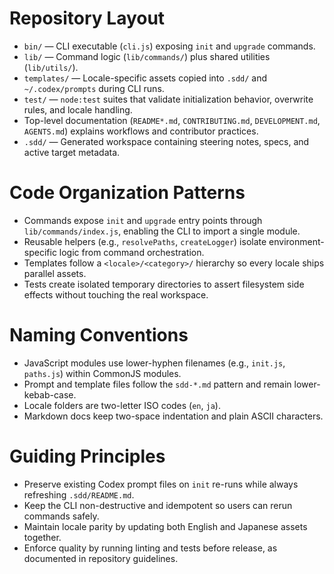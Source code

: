 # Repository Layout

- `bin/` — CLI executable (`cli.js`) exposing `init` and `upgrade` commands.
- `lib/` — Command logic (`lib/commands/`) plus shared utilities (`lib/utils/`).
- `templates/` — Locale-specific assets copied into `.sdd/` and `~/.codex/prompts` during CLI runs.
- `test/` — `node:test` suites that validate initialization behavior, overwrite rules, and locale handling.
- Top-level documentation (`README*.md`, `CONTRIBUTING.md`, `DEVELOPMENT.md`, `AGENTS.md`) explains workflows and contributor practices.
- `.sdd/` — Generated workspace containing steering notes, specs, and active target metadata.

# Code Organization Patterns

- Commands expose `init` and `upgrade` entry points through `lib/commands/index.js`, enabling the CLI to import a single module.
- Reusable helpers (e.g., `resolvePaths`, `createLogger`) isolate environment-specific logic from command orchestration.
- Templates follow a `<locale>/<category>/` hierarchy so every locale ships parallel assets.
- Tests create isolated temporary directories to assert filesystem side effects without touching the real workspace.

# Naming Conventions

- JavaScript modules use lower-hyphen filenames (e.g., `init.js`, `paths.js`) within CommonJS modules.
- Prompt and template files follow the `sdd-*.md` pattern and remain lower-kebab-case.
- Locale folders are two-letter ISO codes (`en`, `ja`).
- Markdown docs keep two-space indentation and plain ASCII characters.

# Guiding Principles

- Preserve existing Codex prompt files on `init` re-runs while always refreshing `.sdd/README.md`.
- Keep the CLI non-destructive and idempotent so users can rerun commands safely.
- Maintain locale parity by updating both English and Japanese assets together.
- Enforce quality by running linting and tests before release, as documented in repository guidelines.
